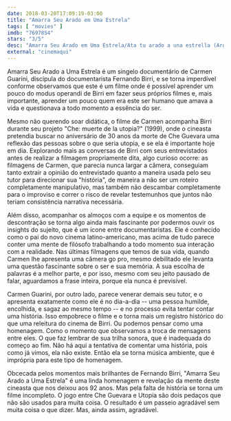 ```yaml
---
date: 2018-03-20T17:09:19-03:00
title: "Amarra Seu Arado em Uma Estrela"
tags: [ "movies" ]
imdb: "7697854"
stars: "3/5"
desc: "Amarra Seu Arado em Uma Estrela/Ata tu arado a una estrella (Argentina, 2017), escrito por Carmen Guarini, dirigido por Carmen Guarini, com Fernando Birri, Osvaldo Bayer, Carmen Papio Birri. Crítica escrita para o site CinemAqui."
external: "cinemaqui"
---
```

Amarra Seu Arado a Uma Estrela é um singelo documentário de Carmen Guarini, discípula do documentarista Fernando Birri, e se torna imperdível conforme observamos que este é um filme onde é possível aprender um pouco do modus operandi de Birri em fazer seus próprios filmes e, mais importante, aprender um pouco quem era este ser humano que amava a vida e questionava a todo momento a essência do ser.

Mesmo não querendo soar didática, o filme de Carmen acompanha Birri durante seu projeto "Che: muerte de la utopia?" (1999), onde o cineasta pretendia buscar no aniversário de 30 anos da morte de Che Guevara uma reflexão das pessoas sobre o que seria utopia, e se ela é importante hoje em dia. Explorando mais as conversas de Birri com seus entrevistados antes de realizar a filmagem propriamente dita, algo curioso ocorre: as filmagens de Carmen, que parecia nunca largar a câmera, conseguiam tanto extrair a opinião do entrevistado quanto a maneira usada pelo seu tutor para direcionar sua "história", de maneira a não ser um roteiro completamente manipulativo, mas também não descambar completamente para o improviso e correr o risco de revelar testemunhos que juntos não teriam consistência narrativa necessária.

Além disso, acompanhar os almoços com a equipe e os momentos de descontração se torna algo ainda mais fascinante por podermos ouvir os insights do sujeito, que é um ícone entre documentaristas. Ele é conhecido como o pai do novo cinema latino-americano, mas acima de tudo parece conter uma mente de filósofo trabalhando a todo momento sua interação com a realidade. Nas últimas filmagens que temos de sua vida, quando Carmen lhe apresenta uma câmera go pro, mesmo debilitado ele levanta uma questão fascinante sobre o ser e sua memória. A sua escolha de palavras é a melhor parte, e por isso, mesmo com seu jeito pausado de falar, aguardamos a frase inteira, porque ela nunca é previsível.

Carmen Guarini, por outro lado, parece venerar demais seu tutor, e o apresenta exatamente como ele é no dia-a-dia -- uma pessoa humilde, encolhida, e sagaz ao mesmo tempo -- e no processo evita tentar contar uma história. Isso empobrece o filme e o torna mais um registro histórico do que uma releitura do cinema de Birri. Ou podemos pensar como uma homenagem. Como o momento que observamos a troca de mensagens entre eles. O que faz lembrar de sua trilha sonora, que é inadequada do começo ao fim. Não há aqui a tentativa de comentar uma história, pois como já vimos, ela não existe. Então ela se torna música ambiente, que é imprópria para este tipo de homenagem.

Obcecada pelos momentos mais brilhantes de Fernando Birri, "Amarra Seu Arado a Uma Estrela" é uma linda homenagem e revelação da mente deste cineasta que nos deixou aos 92 anos. Mas pela falta de história se torna um filme incompleto. O jogo entre Che Guevara e Utopia são dois pedaços que não são usados para muita coisa. O resultado é um passeio agradável sem muita coisa o que dizer. Mas, ainda assim, agradável.
